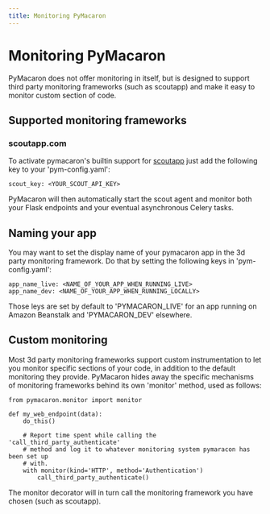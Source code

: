```yaml
---
title: Monitoring PyMacaron
---
```


Monitoring PyMacaron
====================

PyMacaron does not offer monitoring in itself, but is designed to support third
party monitoring frameworks (such as scoutapp) and make it easy to monitor
custom section of code.

## Supported monitoring frameworks

### scoutapp.com

To activate pymacaron's builtin support for [scoutapp](https://scoutapp.com) just add the
following key to your 'pym-config.yaml':

```
scout_key: <YOUR_SCOUT_API_KEY>
```

PyMacaron will then automatically start the scout agent and monitor both your
Flask endpoints and your eventual asynchronous Celery tasks.

## Naming your app

You may want to set the display name of your pymacaron app in the 3d party monitoring
framework. Do that by setting the following keys in 'pym-config.yaml':

```
app_name_live: <NAME_OF_YOUR_APP_WHEN_RUNNING_LIVE>
app_name_dev: <NAME_OF_YOUR_APP_WHEN_RUNNING_LOCALLY>
```

Those leys are set by default to 'PYMACARON_LIVE' for an app running on Amazon Beanstalk
and 'PYMACARON_DEV' elsewhere.

## Custom monitoring

Most 3d party monitoring frameworks support custom instrumentation to let you
monitor specific sections of your code, in addition to the default monitoring
they provide. PyMacaron hides away the specific mechanisms of monitoring
frameworks behind its own 'monitor' method, used as follows:

```
from pymacaron.monitor import monitor

def my_web_endpoint(data):
    do_this()

    # Report time spent while calling the 'call_third_party_authenticate'
    # method and log it to whatever monitoring system pymaracon has been set up
    # with.
    with monitor(kind='HTTP', method='Authentication')
        call_third_party_authenticate()

```

The monitor decorator will in turn call the monitoring framework you have
chosen (such as scoutapp).

